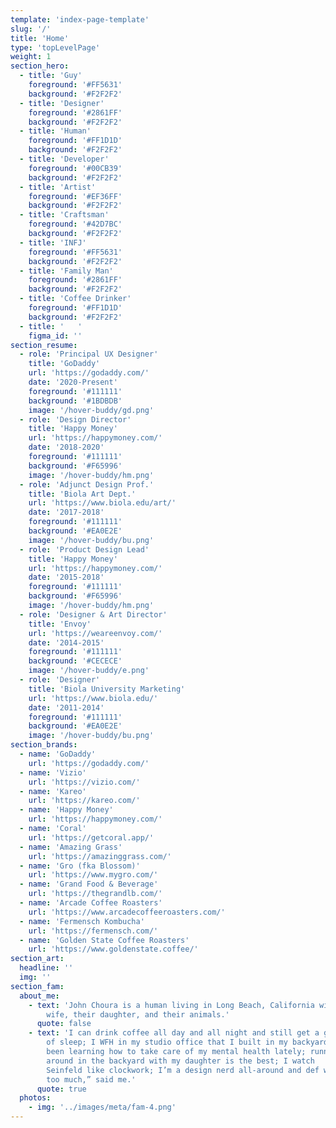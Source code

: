 ```yaml
---
template: 'index-page-template'
slug: '/'
title: 'Home'
type: 'topLevelPage'
weight: 1
section_hero:
  - title: 'Guy'
    foreground: '#FF5631'
    background: '#F2F2F2'
  - title: 'Designer'
    foreground: '#2861FF'
    background: '#F2F2F2'
  - title: 'Human'
    foreground: '#FF1D1D'
    background: '#F2F2F2'
  - title: 'Developer'
    foreground: '#00CB39'
    background: '#F2F2F2'
  - title: 'Artist'
    foreground: '#EF36FF'
    background: '#F2F2F2'
  - title: 'Craftsman'
    foreground: '#42D7BC'
    background: '#F2F2F2'
  - title: 'INFJ'
    foreground: '#FF5631'
    background: '#F2F2F2'
  - title: 'Family Man'
    foreground: '#2861FF'
    background: '#F2F2F2'
  - title: 'Coffee Drinker'
    foreground: '#FF1D1D'
    background: '#F2F2F2'
  - title: '   '
    figma_id: ''
section_resume:
  - role: 'Principal UX Designer'
    title: 'GoDaddy'
    url: 'https://godaddy.com/'
    date: '2020-Present'
    foreground: '#111111'
    background: '#1BDBDB'
    image: '/hover-buddy/gd.png'
  - role: 'Design Director'
    title: 'Happy Money'
    url: 'https://happymoney.com/'
    date: '2018-2020'
    foreground: '#111111'
    background: '#F65996'
    image: '/hover-buddy/hm.png'
  - role: 'Adjunct Design Prof.'
    title: 'Biola Art Dept.'
    url: 'https://www.biola.edu/art/'
    date: '2017-2018'
    foreground: '#111111'
    background: '#EA0E2E'
    image: '/hover-buddy/bu.png'
  - role: 'Product Design Lead'
    title: 'Happy Money'
    url: 'https://happymoney.com/'
    date: '2015-2018'
    foreground: '#111111'
    background: '#F65996'
    image: '/hover-buddy/hm.png'
  - role: 'Designer & Art Director'
    title: 'Envoy'
    url: 'https://weareenvoy.com/'
    date: '2014-2015'
    foreground: '#111111'
    background: '#CECECE'
    image: '/hover-buddy/e.png'
  - role: 'Designer'
    title: 'Biola University Marketing'
    url: 'https://www.biola.edu/'
    date: '2011-2014'
    foreground: '#111111'
    background: '#EA0E2E'
    image: '/hover-buddy/bu.png'
section_brands:
  - name: 'GoDaddy'
    url: 'https://godaddy.com/'
  - name: 'Vizio'
    url: 'https://vizio.com/'
  - name: 'Kareo'
    url: 'https://kareo.com/'
  - name: 'Happy Money'
    url: 'https://happymoney.com/'
  - name: 'Coral'
    url: 'https://getcoral.app/'
  - name: 'Amazing Grass'
    url: 'https://amazinggrass.com/'
  - name: 'Gro (fka Blossom)'
    url: 'https://www.mygro.com/'
  - name: 'Grand Food & Beverage'
    url: 'https://thegrandlb.com/'
  - name: 'Arcade Coffee Roasters'
    url: 'https://www.arcadecoffeeroasters.com/'
  - name: 'Fermensch Kombucha'
    url: 'https://fermensch.com/'
  - name: 'Golden State Coffee Roasters'
    url: 'https://www.goldenstate.coffee/'
section_art:
  headline: ''
  img: ''
section_fam:
  about_me:
    - text: 'John Choura is a human living in Long Beach, California with his
        wife, their daughter, and their animals.'
      quote: false
    - text: 'I can drink coffee all day and all night and still get a good night
        of sleep; I WFH in my studio office that I built in my backyard;
        been learning how to take care of my mental health lately; running
        around in the backyard with my daughter is the best; I watch
        Seinfeld like clockwork; I’m a design nerd all-around and def work
        too much,” said me.'
      quote: true
  photos:
    - img: '../images/meta/fam-4.png'
---
```

